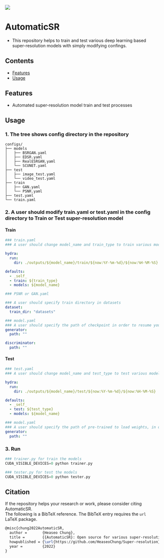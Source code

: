 <a href="https://github.com/HeaseoChung/DL-Optimization/tree/master/Python/TensorRT/x86"><img src="https://img.shields.io/badge/-Documentation-brightgreen"/></a>

# AutomaticSR
- This repository helps to train and test various deep learning based super-resolution models with simply modifying confings.

## Contents
- [Features](#features)
- [Usage](#usage)

## Features
- Automated super-resolution model train and test processes

## Usage

### 1. The tree shows config directory in the repository
```
configs/
├── models
│   ├── BSRGAN.yaml
│   ├── EDSR.yaml
│   ├── RealESRGAN.yaml
│   └── SCUNET.yaml
├── test
│   ├── image_test.yaml
│   └── video_test.yaml
├── train
│   ├── GAN.yaml
│   └── PSNR.yaml
├── test.yaml
└── train.yaml
```


### 2. A user should modify train.yaml or test.yaml in the config directory to Train or Test super-resolution model

#### Train

```yaml
### train.yaml 
### A user should change model_name and train_type to train various models

hydra:
  run:
    dir: ./outputs/${model_name}/train/${now:%Y-%m-%d}/${now:%H-%M-%S}

defaults:
  - _self_
  - train: ${train_type}
  - models: ${model_name}
```

```yaml
### PSNR or GAN.yaml

### A user should specify train directory in datasets
dataset:
  train_dir: "datasets"
```

```yaml
### model.yaml
### A user should specify the path of checkpoint in order to resume your train
generator:
  path: ""

discriminator:
  path: ""
```

#### Test

```yaml
### test.yaml 
### A user should change model_name and test_type to test various models

hydra:
  run:
    dir: ./outputs/${model_name}/test/${now:%Y-%m-%d}/${now:%H-%M-%S}

defaults:
  - _self_
  - test: ${test_type}
  - models: ${model_name}
```

```yaml
### model.yaml
### A user should specify the path of pre-trained to load weights, in order to inference your model
generator:
  path: ""
```

### 3. Run

```python
### trainer.py for train the models
CUDA_VISIBLE_DEVICES=0 python trainer.py
```

```python
### tester.py for test the models
CUDA_VISIBLE_DEVICES=0 python tester.py
```

## Citation
If the repository helps your research or work, please consider citing AutomaticSR.<br>
The following is a BibTeX reference. The BibTeX entry requires the `url` LaTeX package.

``` latex
@misc{chung2022AutomaticSR,
  author =       {Heaseo Chung},
  title =        {{AutomaticSR}: Open source for various super-resolution trainer and tester},
  howpublished = {\url{https://github.com/HeaseoChung/Super-resolution}},
  year =         {2022}
}
```